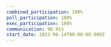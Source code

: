 ```yaml
---
combined_participation: 100%
poll_participation: 100%
exec_participation: 100%
communication: 90.91%
start_date: 2022-06-14T00:00:00.000Z
---
```

